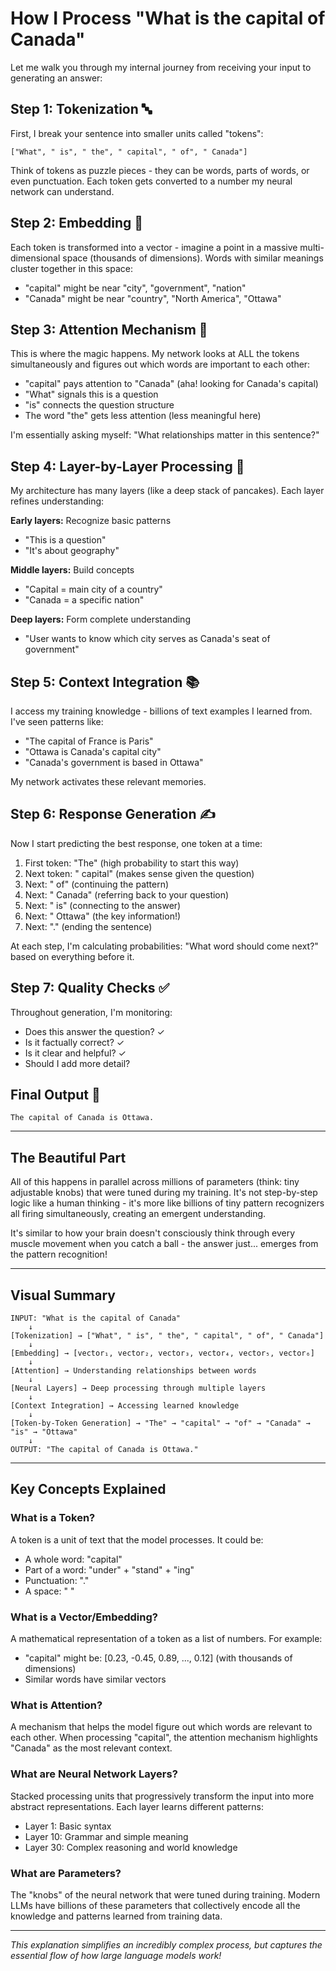 # How I Process "What is the capital of Canada"

Let me walk you through my internal journey from receiving your input to generating an answer:

## **Step 1: Tokenization** 🔤

First, I break your sentence into smaller units called "tokens":

```
["What", " is", " the", " capital", " of", " Canada"]
```

Think of tokens as puzzle pieces - they can be words, parts of words, or even punctuation. Each token gets converted to a number my neural network can understand.

## **Step 2: Embedding** 🎯

Each token is transformed into a vector - imagine a point in a massive multi-dimensional space (thousands of dimensions). Words with similar meanings cluster together in this space:

- "capital" might be near "city", "government", "nation"
- "Canada" might be near "country", "North America", "Ottawa"

## **Step 3: Attention Mechanism** 👀

This is where the magic happens. My network looks at ALL the tokens simultaneously and figures out which words are important to each other:

- "capital" pays attention to "Canada" (aha! looking for Canada's capital)
- "What" signals this is a question
- "is" connects the question structure
- The word "the" gets less attention (less meaningful here)

I'm essentially asking myself: "What relationships matter in this sentence?"

## **Step 4: Layer-by-Layer Processing** 🧠

My architecture has many layers (like a deep stack of pancakes). Each layer refines understanding:

**Early layers:** Recognize basic patterns
- "This is a question"
- "It's about geography"

**Middle layers:** Build concepts
- "Capital = main city of a country"
- "Canada = a specific nation"

**Deep layers:** Form complete understanding
- "User wants to know which city serves as Canada's seat of government"

## **Step 5: Context Integration** 📚

I access my training knowledge - billions of text examples I learned from. I've seen patterns like:

- "The capital of France is Paris"
- "Ottawa is Canada's capital city"
- "Canada's government is based in Ottawa"

My network activates these relevant memories.

## **Step 6: Response Generation** ✍️

Now I start predicting the best response, one token at a time:

1. First token: "The" (high probability to start this way)
2. Next token: " capital" (makes sense given the question)
3. Next: " of" (continuing the pattern)
4. Next: " Canada" (referring back to your question)
5. Next: " is" (connecting to the answer)
6. Next: " Ottawa" (the key information!)
7. Next: "." (ending the sentence)

At each step, I'm calculating probabilities: "What word should come next?" based on everything before it.

## **Step 7: Quality Checks** ✅

Throughout generation, I'm monitoring:

- Does this answer the question? ✓
- Is it factually correct? ✓
- Is it clear and helpful? ✓
- Should I add more detail?

## **Final Output** 🎉

```
The capital of Canada is Ottawa.
```

---

## **The Beautiful Part**

All of this happens in parallel across millions of parameters (think: tiny adjustable knobs) that were tuned during my training. It's not step-by-step logic like a human thinking - it's more like billions of tiny pattern recognizers all firing simultaneously, creating an emergent understanding.

It's similar to how your brain doesn't consciously think through every muscle movement when you catch a ball - the answer just... emerges from the pattern recognition!

---

## **Visual Summary**

```
INPUT: "What is the capital of Canada"
    ↓
[Tokenization] → ["What", " is", " the", " capital", " of", " Canada"]
    ↓
[Embedding] → [vector₁, vector₂, vector₃, vector₄, vector₅, vector₆]
    ↓
[Attention] → Understanding relationships between words
    ↓
[Neural Layers] → Deep processing through multiple layers
    ↓
[Context Integration] → Accessing learned knowledge
    ↓
[Token-by-Token Generation] → "The" → "capital" → "of" → "Canada" → "is" → "Ottawa"
    ↓
OUTPUT: "The capital of Canada is Ottawa."
```

---

## **Key Concepts Explained**

### What is a Token?
A token is a unit of text that the model processes. It could be:
- A whole word: "capital"
- Part of a word: "under" + "stand" + "ing"
- Punctuation: "."
- A space: " "

### What is a Vector/Embedding?
A mathematical representation of a token as a list of numbers. For example:
- "capital" might be: [0.23, -0.45, 0.89, ..., 0.12] (with thousands of dimensions)
- Similar words have similar vectors

### What is Attention?
A mechanism that helps the model figure out which words are relevant to each other. When processing "capital", the attention mechanism highlights "Canada" as the most relevant context.

### What are Neural Network Layers?
Stacked processing units that progressively transform the input into more abstract representations. Each layer learns different patterns:
- Layer 1: Basic syntax
- Layer 10: Grammar and simple meaning
- Layer 30: Complex reasoning and world knowledge

### What are Parameters?
The "knobs" of the neural network that were tuned during training. Modern LLMs have billions of these parameters that collectively encode all the knowledge and patterns learned from training data.

---

*This explanation simplifies an incredibly complex process, but captures the essential flow of how large language models work!*
